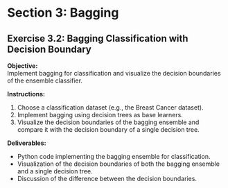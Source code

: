 # Section 3: Bagging

## Exercise 3.2: Bagging Classification with Decision Boundary

**Objective:**  
Implement bagging for classification and visualize the decision boundaries of the ensemble classifier.

**Instructions:**
1. Choose a classification dataset (e.g., the Breast Cancer dataset).
2. Implement bagging using decision trees as base learners.
3. Visualize the decision boundaries of the bagging ensemble and compare it with the decision boundary of a single decision tree.

**Deliverables:**
- Python code implementing the bagging ensemble for classification.
- Visualization of the decision boundaries of both the bagging ensemble and a single decision tree.
- Discussion of the difference between the decision boundaries.
